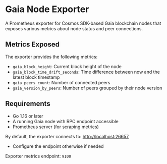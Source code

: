 # Gaia Node Exporter

A Prometheus exporter for Cosmos SDK-based Gaia blockchain nodes that exposes various metrics about node status and peer connections.

## Metrics Exposed

The exporter provides the following metrics:

- `gaia_block_height`: Current block height of the node
- `gaia_block_time_drift_seconds`: Time difference between now and the latest block timestamp
- `gaia_peers_count`: Number of connected peers
- `gaia_version_by_peers`: Number of peers grouped by their node version

## Requirements

- Go 1.16 or later
- A running Gaia node with RPC endpoint accessible
- Prometheus server (for scraping metrics)

By default, the exporter connects to: <http://localhost:26657>

- Configure the endpoint otherwise if needed

Exporter metrics endpoint: `9100`
